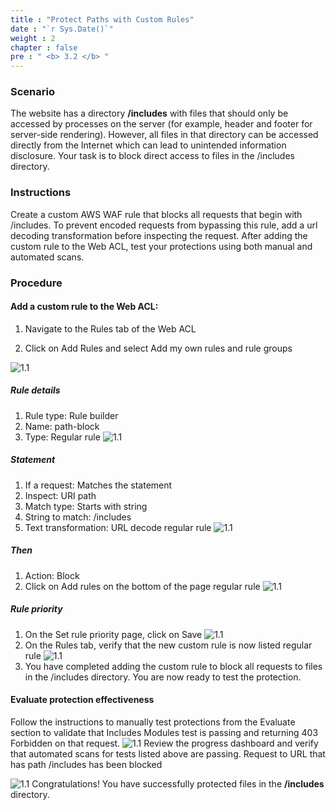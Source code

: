 ```yaml
---
title : "Protect Paths with Custom Rules"
date : "`r Sys.Date()`"
weight : 2
chapter : false
pre : " <b> 3.2 </b> "
---
```


### Scenario
The website has a directory **/includes** with files that should only be accessed by processes on the server (for example, header and footer for server-side rendering). However, all files in that directory can be accessed directly from the Internet which can lead to unintended information disclosure. Your task is to block direct access to files in the /includes directory.

### Instructions
Create a custom AWS WAF rule that blocks all requests that begin with /includes. To prevent encoded requests from bypassing this rule, add a url decoding transformation before inspecting the request. After adding the custom rule to the Web ACL, test your protections using both manual and automated scans.

### Procedure
#### Add a custom rule to the Web ACL:
1. Navigate to the Rules tab of the Web ACL

2. Click on Add Rules and select Add my own rules and rule groups 

![1.1](/images/3/2/2.png)
##### Rule details
1. Rule type: Rule builder
2. Name: path-block
3. Type: Regular rule
![1.1](/images/3/2/r1.png)
##### Statement

1. If a request: Matches the statement
2. Inspect: URI path
3. Match type: Starts with string
4. String to match: /includes
5. Text transformation: URL decode regular rule
![1.1](/images/3/2/s1.png)
##### Then

1. Action: Block
2. Click on Add rules on the bottom of the page regular rule
![1.1](/images/3/2/t1.png)
##### Rule priority

1. On the Set rule priority page, click on Save
![1.1](/images/3/2/p1_s1.png)
2. On the Rules tab, verify that the new custom rule is now listed regular rule
![1.1](/images/3/2/p1_s2.png)
3. You have completed adding the custom rule to block all requests to files in the /includes directory. You are now ready to test the protection.

#### Evaluate protection effectiveness
Follow the instructions to manually test protections from the Evaluate section to validate that Includes Modules test is passing and returning 403 Forbidden on that request.
![1.1](/images/3/2/e1.png)
Review the progress dashboard and verify that automated scans for tests listed above are passing. Request to URL that has path /includes has been blocked

![1.1](/images/3/2/e2.png)
Congratulations! You have successfully protected files in the **/includes** directory.
